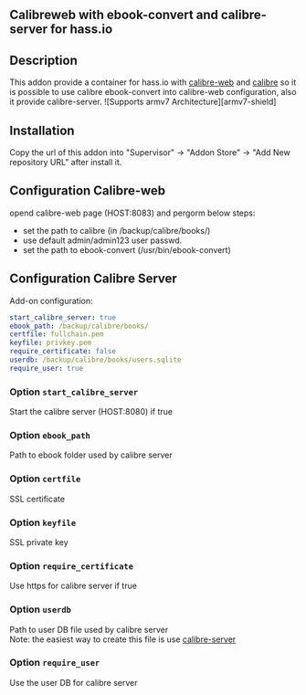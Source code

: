 ## Calibreweb with ebook-convert and calibre-server for hass.io
## Description

This addon provide a container for hass.io with [calibre-web](https://github.com/janeczku/calibre-web) and [calibre](https://calibre-ebook.com/) so it is possible to use calibre ebook-convert into calibre-web configuration, also it provide calibre-server.
 ![Supports armv7 Architecture][armv7-shield]

## Installation

Copy the url of this addon into "Supervisor" -> "Addon Store" -> "Add New repository URL" after install it.

## Configuration Calibre-web
opend calibre-web page (HOST:8083) and pergorm below steps:
- set the path to calibre (in /backup/calibre/books/)
- use default admin/admin123 user passwd.
- set the path to ebook-convert (/usr/bin/ebook-convert) 

## Configuration Calibre Server

Add-on configuration:

```yaml
start_calibre_server: true
ebook_path: /backup/calibre/books/
certfile: fullchain.pem
keyfile: privkey.pem
require_certificate: false
userdb: /backup/calibre/books/users.sqlite
require_user: true
```

### Option `start_calibre_server`

Start the calibre server (HOST:8080) if true
	
### Option `ebook_path`

Path to ebook folder used by calibre server
	
### Option `certfile`	

SSL certificate

### Option `keyfile`	

SSL private key

### Option `require_certificate`

Use https for calibre server if true

### Option `userdb`

Path to user DB file used by calibre server 	
Note: the easiest way to create this file is use [calibre-server](https://manual.calibre-ebook.com/generated/en/calibre-server.html) 

### Option `require_user`

Use the user DB for calibre server
